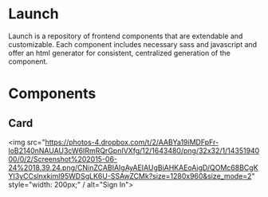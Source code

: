 # Launch

Launch is a repository of frontend components that are extendable and customizable. Each component includes necessary sass and javascript and offer an html generator for consistent, centralized generation of the component.

# Components

## Card

<img src="https://photos-4.dropbox.com/t/2/AABYa19iMDFpFr-loB2140nNAUAU3cW6IRmRQrGpnIVXfg/12/1643480/png/32x32/1/1435194000/0/2/Screenshot%202015-06-24%2018.39.24.png/CNinZCABIAIgAyAEIAUgBiAHKAEoAigD/QOMc68BCgKYI3yCCslnxkimI95WDSgLK6U-SSAwZCMk?size=1280x960&size_mode=2" style="width: 200px;" / alt="Sign In">